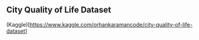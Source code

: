 ## City Quality of Life Dataset
(Kaggle)[https://www.kaggle.com/orhankaramancode/city-quality-of-life-dataset]